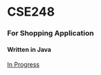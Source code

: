 # CSE248
### For Shopping Application
#### Written in Java

[In Progress](https://mailsunysuffolk-my.sharepoint.com/:x:/g/personal/kinan69_mail_sunysuffolk_edu/EbafcbND43BBu0JhA6EbYHEBbTPy_qbioiOqoW6S37-GPw?e=uwCDtI)